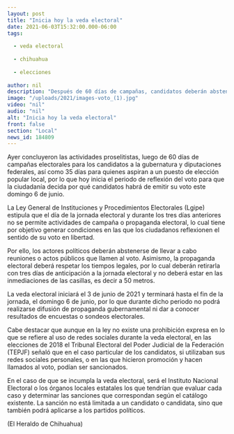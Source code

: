 ```yaml
---
layout: post
title: "Inicia hoy la veda electoral"
date: 2021-06-03T15:32:00.000-06:00
tags:
  
  - veda electoral
  
  - chihuahua
  
  - elecciones
  
author: nil
description: "Después de 60 días de campañas, candidatos deberán abstenerse de llevar a cabo actos públicos, difundir propaganda o resultados de encuestas o sondeos electorales"
image: "/uploads/2021/images-voto_(1).jpg"
video: "nil"
audio: "nil"
alt: "Inicia hoy la veda electoral"
front: false
section: "Local"
news_id: 184809
---
```


Ayer concluyeron las actividades proselitistas, luego de 60 días de campañas electorales para los candidatos a la gubernatura y diputaciones federales, así como 35 días para quienes aspiran a un puesto de elección popular local, por lo que hoy inicia el periodo de reflexión del voto para que la ciudadanía decida por qué candidatos habrá de emitir su voto este domingo 6 de junio.

La Ley General de Instituciones y Procedimientos Electorales (Lgipe) estipula que el día de la jornada electoral y durante los tres días anteriores no se permite actividades de campaña o propaganda electoral, lo cual tiene por objetivo generar condiciones en las que los ciudadanos reflexionen el sentido de su voto en libertad.

Por ello, los actores políticos deberán abstenerse de llevar a cabo reuniones o actos públicos que llamen al voto. Asimismo, la propaganda electoral deberá respetar los tiempos legales, por lo cual deberán retirarla con tres días de anticipación a la jornada electoral y no deberá estar en las inmediaciones de las casillas, es decir a 50 metros.

La veda electoral iniciará el 3 de junio de 2021 y terminará hasta el fin de la jornada, el domingo 6 de junio, por lo que durante dicho periodo no podrá realizarse difusión de propaganda gubernamental ni dar a conocer resultados de encuestas o sondeos electorales.

Cabe destacar que aunque en la ley no existe una prohibición expresa en lo que se refiere al uso de redes sociales durante la veda electoral, en las elecciones de 2018 el Tribunal Electoral del Poder Judicial de la Federación (TEPJF) señaló que en el caso particular de los candidatos, si utilizaban sus redes sociales personales, o en las que hicieron promoción y hacen llamados al voto, podían ser sancionados.

En el caso de que se incumpla la veda electoral, será el Instituto Nacional Electoral o los órganos locales estatales los que tendrían que evaluar cada caso y determinar las sanciones que correspondan según el catálogo existente. La sanción no está limitada a un candidato o candidata, sino que también podrá aplicarse a los partidos políticos.

(El Heraldo de Chihuahua)